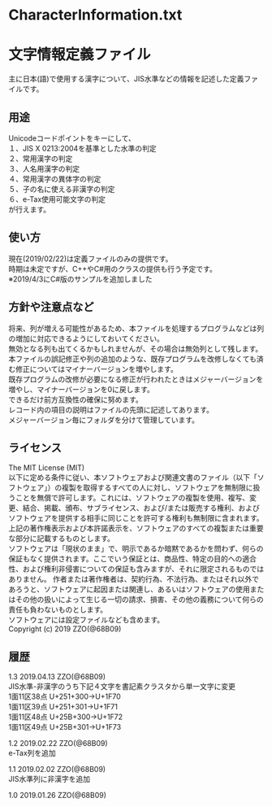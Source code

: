 # CharacterInformation.txt  
文字情報定義ファイル
======================
主に日本(語)で使用する漢字について、JIS水準などの情報を記述した定義ファイルです。  

用途
------
Unicodeコードポイントをキーにして、  
１、JIS X 0213:2004を基準とした水準の判定  
２、常用漢字の判定  
３、人名用漢字の判定  
４、常用漢字の異体字の判定  
５、子の名に使える非漢字の判定  
６、e-Tax使用可能文字の判定  
が行えます。  

使い方
------
現在(2019/02/22)は定義ファイルのみの提供です。  
時期は未定ですが、C++やC#用のクラスの提供も行う予定です。  
※2019/4/3にC#版のサンプルを追加しました  

方針や注意点など
------
将来、列が増える可能性があるため、本ファイルを処理するプログラムなどは列の増加に対応できるようにしておいてください。  
無効となる列も出てくるかもしれませんが、その場合は無効列として残します。  
本ファイルの誤記修正や列の追加のような、既存プログラムを改修しなくても済む修正についてはマイナーバージョンを増やします。  
既存プログラムの改修が必要になる修正が行われたときはメジャーバージョンを増やし、マイナーバージョンを0に戻します。  
できるだけ前方互換性の確保に努めます。  
レコード内の項目の説明はファイルの先頭に記述してあります。  
メジャーバージョン毎にフォルダを分けて管理しています。  

ライセンス
------
The MIT License (MIT)  
以下に定める条件に従い、本ソフトウェアおよび関連文書のファイル（以下「ソフトウェア」）の複製を取得するすべての人に対し、ソフトウェアを無制限に扱うことを無償で許可します。これには、ソフトウェアの複製を使用、複写、変更、結合、掲載、頒布、サブライセンス、および/または販売する権利、およびソフトウェアを提供する相手に同じことを許可する権利も無制限に含まれます。  
上記の著作権表示および本許諾表示を、ソフトウェアのすべての複製または重要な部分に記載するものとします。  
ソフトウェアは「現状のまま」で、明示であるか暗黙であるかを問わず、何らの保証もなく提供されます。ここでいう保証とは、商品性、特定の目的への適合性、および権利非侵害についての保証も含みますが、それに限定されるものではありません。 作者または著作権者は、契約行為、不法行為、またはそれ以外であろうと、ソフトウェアに起因または関連し、あるいはソフトウェアの使用またはその他の扱いによって生じる一切の請求、損害、その他の義務について何らの責任も負わないものとします。  
ソフトウェアには設定ファイルなども含めます。  
Copyright (c) 2019 ZZO(@68B09)  

履歴
-----
1.3	2019.04.13 ZZO(@68B09)  
	JIS水準-非漢字のうち下記４文字を書記素クラスタから単一文字に変更  
	1面11区38点 U+251+300→U+1F70  
	1面11区39点 U+251+301→U+1F71  
	1面11区48点 U+25B+300→U+1F72  
	1面11区49点 U+25B+301→U+1F73  
  
1.2	2019.02.22 ZZO(@68B09)  
	e-Tax列を追加  
  
1.1	2019.02.02 ZZO(@68B09)  
	JIS水準列に非漢字を追加  
  
1.0 2019.01.26 ZZO(@68B09)  
